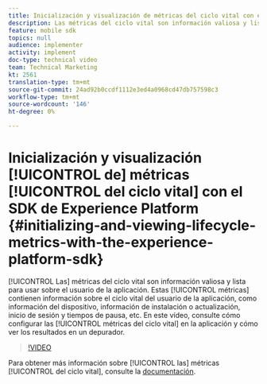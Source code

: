 ```yaml
---
title: Inicialización y visualización de métricas del ciclo vital con el SDK de Experience Platform
description: Las métricas del ciclo vital son información valiosa y lista para usar sobre el usuario de la aplicación. Estas métricas contienen información sobre el ciclo de vida del usuario de la aplicación, como información del dispositivo, información de instalación o actualización, inicio de sesión y tiempos de pausa, etc. En este vídeo, consulte cómo configurar métricas del ciclo vital en la aplicación y cómo ver los resultados en un depurador.
feature: mobile sdk
topics: null
audience: implementer
activity: implement
doc-type: technical video
team: Technical Marketing
kt: 2561
translation-type: tm+mt
source-git-commit: 24ad92b0ccdf1112e3ed4a0968cd47db757598c3
workflow-type: tm+mt
source-wordcount: '146'
ht-degree: 0%

---
```



# Inicialización y visualización [!UICONTROL de] métricas [!UICONTROL del ciclo vital] con el SDK de Experience Platform {#initializing-and-viewing-lifecycle-metrics-with-the-experience-platform-sdk}

[!UICONTROL Las] métricas  del ciclo vital son información valiosa y lista para usar sobre el usuario de la aplicación. Estas [!UICONTROL métricas] contienen información sobre el ciclo vital del usuario de la aplicación, como información del dispositivo, información de instalación o actualización, inicio de sesión y tiempos de pausa, etc. En este vídeo, consulte cómo configurar las [!UICONTROL métricas del ciclo vital]  en la aplicación y cómo ver los resultados en un depurador.

>[!VIDEO](https://video.tv.adobe.com/v/26258/?quality=12)

Para obtener más información sobre [!UICONTROL las] métricas [!UICONTROL del ciclo vital], consulte la [documentación](https://aep-sdks.gitbook.io/docs/using-mobile-extensions/mobile-core/lifecycle).
